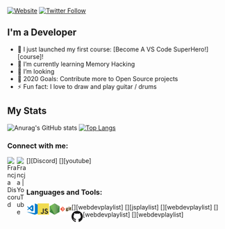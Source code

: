 [![Website](https://img.shields.io/website?label=codeSTACKr.com&style=for-the-badge&url=https%3A%2F%2Fcodestackr.com)](https://codestackr.com)
[![Twitter Follow](https://img.shields.io/twitter/follow/codeSTACKr?color=1DA1F2&logo=twitter&style=for-the-badge)](https://twitter.com/intent/follow?original_referer=https%3A%2F%2Fgithub.com%2FcodeSTACKr&screen_name=codeSTACKr)

## I'm a Developer

- 🔭 I just launched my first course: [Become A VS Code SuperHero!][course]!
- 🌱 I’m currently learning Memory Hacking
- 👯 I’m looking 
- 🥅 2020 Goals: Contribute more to Open Source projects
- ⚡ Fun fact: I love to draw and play guitar / drums

## My Stats
![Anurag's GitHub stats](https://github-readme-stats.vercel.app/api?username=Francjatomarka&show_icons=true&theme=material-palenight)
[![Top Langs](https://github-readme-stats.vercel.app/api/top-langs/?username=Francjatomarka&layout=compact)](https://github.com/anuraghazra/github-readme-stats)

### Connect with me:

[<img align="left" alt="Francja Discord" width="22px" src="https://cdn.iconscout.com/icon/free/png-512/discord-3-569463.png" />][Discord]
[<img align="left" alt="Francja | YouTube" width="22px" src="https://cdn.jsdelivr.net/npm/simple-icons@v3/icons/youtube.svg" />][youtube]

<br />

### Languages and Tools:

[<img align="left" alt="Visual Studio Code" width="26px" src="https://raw.githubusercontent.com/github/explore/80688e429a7d4ef2fca1e82350fe8e3517d3494d/topics/visual-studio-code/visual-studio-code.png" />][webdevplaylist]
[<img align="left" alt="JavaScript" width="26px" src="https://raw.githubusercontent.com/github/explore/80688e429a7d4ef2fca1e82350fe8e3517d3494d/topics/javascript/javascript.png" />][jsplaylist]
[<img align="left" alt="Node.js" width="26px" src="https://raw.githubusercontent.com/github/explore/80688e429a7d4ef2fca1e82350fe8e3517d3494d/topics/nodejs/nodejs.png" />][webdevplaylist]
[<img align="left" alt="Git" width="26px" src="https://raw.githubusercontent.com/github/explore/80688e429a7d4ef2fca1e82350fe8e3517d3494d/topics/git/git.png" />][webdevplaylist]
[<img align="left" alt="GitHub" width="26px" src="https://raw.githubusercontent.com/github/explore/78df643247d429f6cc873026c0622819ad797942/topics/github/github.png" />][webdevplaylist]

<br />
<br />
